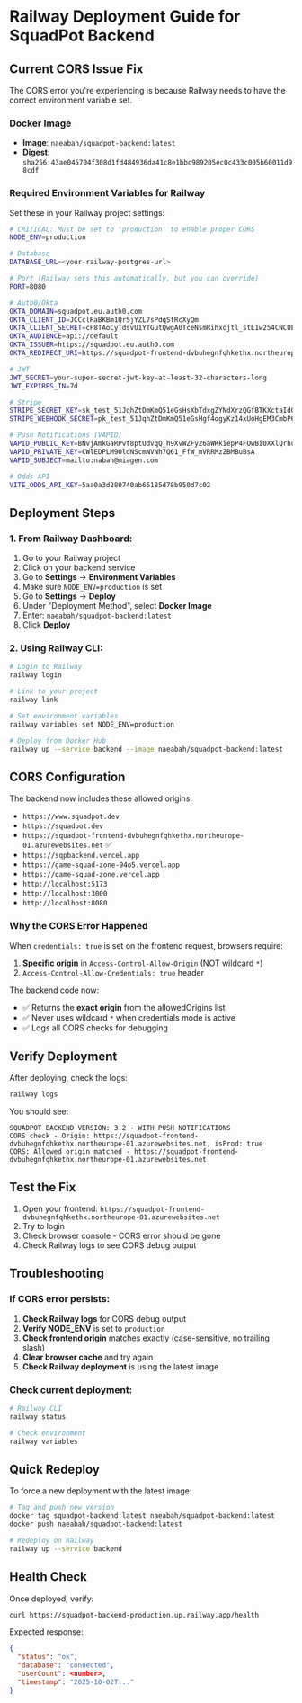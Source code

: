 # Railway Deployment Guide for SquadPot Backend

## Current CORS Issue Fix

The CORS error you're experiencing is because Railway needs to have the correct environment variable set.

### Docker Image
- **Image**: `naeabah/squadpot-backend:latest`
- **Digest**: `sha256:43ae045704f308d1fd484936da41c8e1bbc989205ec0c433c005b60011d98cdf`

### Required Environment Variables for Railway

Set these in your Railway project settings:

```bash
# CRITICAL: Must be set to 'production' to enable proper CORS
NODE_ENV=production

# Database
DATABASE_URL=<your-railway-postgres-url>

# Port (Railway sets this automatically, but you can override)
PORT=8080

# Auth0/Okta
OKTA_DOMAIN=squadpot.eu.auth0.com
OKTA_CLIENT_ID=JCCclRaBKBm1Qr5jYZL7sPdqStRcXyQm
OKTA_CLIENT_SECRET=cP8TAoCyTdsvU1YTGutQwgA0TceNsmRihxojtl_stL1w254CNCUEE_UsaZ7t3S0v
OKTA_AUDIENCE=api://default
OKTA_ISSUER=https://squadpot.eu.auth0.com
OKTA_REDIRECT_URI=https://squadpot-frontend-dvbuhegnfqhkethx.northeurope-01.azurewebsites.net/auth/callback

# JWT
JWT_SECRET=your-super-secret-jwt-key-at-least-32-characters-long
JWT_EXPIRES_IN=7d

# Stripe
STRIPE_SECRET_KEY=sk_test_51JqhZtDmKmQ51eGsHsXbTdxgZYNdXrzQGfBTKXctaIdQzcZZkn36cunna1ynUXV6KUi2PfuH66Y8oDxcBLHqmDXZ00kDCt4RZI
STRIPE_WEBHOOK_SECRET=pk_test_51JqhZtDmKmQ51eGsHgf4ogyKz14xUoHgEM3CmbP6COGtYUaf6LYNwbRjBCSUcrtb8hoD0kzonBtDC9MduSImYefo00htbpvYgE

# Push Notifications (VAPID)
VAPID_PUBLIC_KEY=BNvjAmkGaRPvt8ptUdvqQ_h9XvWZFy26aWRkiepP4FOwBi0XXlQrhuMHRVo_eZeIrdbEg4cl7xbDkz_VvTd13tQ
VAPID_PRIVATE_KEY=CWlEDPLM9OldNScmNVNh7Q61_FfW_mVRRMzZBMBuBsA
VAPID_SUBJECT=mailto:nabah@miagen.com

# Odds API
VITE_ODDS_API_KEY=5aa0a3d280740ab65185d78b950d7c02
```

## Deployment Steps

### 1. From Railway Dashboard:

1. Go to your Railway project
2. Click on your backend service
3. Go to **Settings** → **Environment Variables**
4. Make sure `NODE_ENV=production` is set
5. Go to **Settings** → **Deploy**
6. Under "Deployment Method", select **Docker Image**
7. Enter: `naeabah/squadpot-backend:latest`
8. Click **Deploy**

### 2. Using Railway CLI:

```bash
# Login to Railway
railway login

# Link to your project
railway link

# Set environment variables
railway variables set NODE_ENV=production

# Deploy from Docker Hub
railway up --service backend --image naeabah/squadpot-backend:latest
```

## CORS Configuration

The backend now includes these allowed origins:
- `https://www.squadpot.dev`
- `https://squadpot.dev`
- `https://squadpot-frontend-dvbuhegnfqhkethx.northeurope-01.azurewebsites.net` ✅
- `https://sqpbackend.vercel.app`
- `https://game-squad-zone-94o5.vercel.app`
- `https://game-squad-zone.vercel.app`
- `http://localhost:5173`
- `http://localhost:3000`
- `http://localhost:8080`

### Why the CORS Error Happened

When `credentials: true` is set on the frontend request, browsers require:
1. **Specific origin** in `Access-Control-Allow-Origin` (NOT wildcard `*`)
2. `Access-Control-Allow-Credentials: true` header

The backend code now:
- ✅ Returns the **exact origin** from the allowedOrigins list
- ✅ Never uses wildcard `*` when credentials mode is active
- ✅ Logs all CORS checks for debugging

## Verify Deployment

After deploying, check the logs:

```bash
railway logs
```

You should see:
```
SQUADPOT BACKEND VERSION: 3.2 - WITH PUSH NOTIFICATIONS
CORS check - Origin: https://squadpot-frontend-dvbuhegnfqhkethx.northeurope-01.azurewebsites.net, isProd: true
CORS: Allowed origin matched - https://squadpot-frontend-dvbuhegnfqhkethx.northeurope-01.azurewebsites.net
```

## Test the Fix

1. Open your frontend: `https://squadpot-frontend-dvbuhegnfqhkethx.northeurope-01.azurewebsites.net`
2. Try to login
3. Check browser console - CORS error should be gone
4. Check Railway logs to see CORS debug output

## Troubleshooting

### If CORS error persists:

1. **Check Railway logs** for CORS debug output
2. **Verify NODE_ENV** is set to `production`
3. **Check frontend origin** matches exactly (case-sensitive, no trailing slash)
4. **Clear browser cache** and try again
5. **Check Railway deployment** is using the latest image

### Check current deployment:

```bash
# Railway CLI
railway status

# Check environment
railway variables
```

## Quick Redeploy

To force a new deployment with the latest image:

```bash
# Tag and push new version
docker tag squadpot-backend:latest naeabah/squadpot-backend:latest
docker push naeabah/squadpot-backend:latest

# Redeploy on Railway
railway up --service backend
```

## Health Check

Once deployed, verify:

```bash
curl https://squadpot-backend-production.up.railway.app/health
```

Expected response:
```json
{
  "status": "ok",
  "database": "connected",
  "userCount": <number>,
  "timestamp": "2025-10-02T..."
}
```
